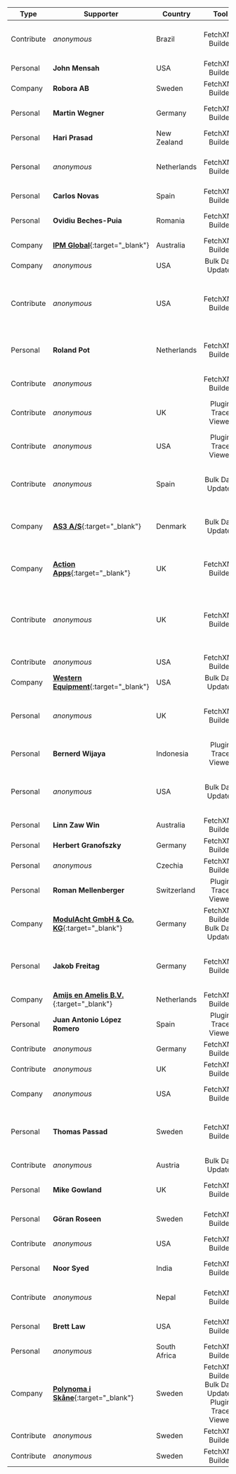 Type|Supporter|Country|Tool|Why/How|Users
---|---|---|:---:|---|---
Contribute|_anonymous_|Brazil|FetchXML Builder|Bug Reports<br/>Helping Users|
Personal|**John Mensah**|USA|FetchXML Builder|Save Time|Developer
Company|**Robora AB**|Sweden|FetchXML Builder|Save Time|Customizer
Personal|**Martin Wegner**|Germany|FetchXML Builder|Save Time<br/>Impossible In Oob|Developer<br/>Administrator
Personal|**Hari Prasad**|New Zealand|FetchXML Builder|Impossible In Oob|Administrator
Personal|_anonymous_|Netherlands|FetchXML Builder|Assure Quality<br/>Impossible In Oob|Developer<br/>Customizer
Personal|**Carlos Novas**|Spain|FetchXML Builder|Impossible In Oob|Developer
Personal|**Ovidiu Beches-Puia**|Romania|FetchXML Builder|Save Time<br/>Impossible In Oob|Developer
Company|[**IPM Global**](https://www.ipmglobal.net/){:target="_blank"}|Australia|FetchXML Builder|Save Time|Developer<br/>Customizer
Company|_anonymous_|USA|Bulk Data Updater|Impossible In Oob|Administrator
Contribute|_anonymous_|USA|FetchXML Builder|Pr<br/>Bug Reports<br/>Docs<br/>Helping Users|
Personal|**Roland Pot**|Netherlands|FetchXML Builder|Save Time<br/>Assure Quality|Developer<br/>Customizer<br/>Administrator<br/>Support
Contribute|_anonymous_||FetchXML Builder|Suggests<br/>Bug Reports|
Contribute|_anonymous_|UK|Plugin Trace Viewer|Suggests<br/>Bug Reports|
Contribute|_anonymous_|USA|Plugin Trace Viewer|Pr<br/>Suggests<br/>Bug Reports|
Contribute|_anonymous_|Spain|Bulk Data Updater|Bug Reports<br/>Helping Users|
Company|[**AS3 A/S**](https://as3.dk){:target="_blank"}|Denmark|Bulk Data Updater|Save Time<br/>Assure Quality<br/>Impossible In Oob|Developer<br/>Customizer<br/>Administrator
Company|[**Action Apps**](https://actionapps.co.uk/){:target="_blank"}|UK|FetchXML Builder|Save Time|Developer<br/>Customizer<br/>Administrator<br/>Support
Contribute|_anonymous_|UK|FetchXML Builder|Pr<br/>Suggests<br/>Bug Reports<br/>Docs<br/>Helping Users|
Contribute|_anonymous_|USA|FetchXML Builder||
Company|[**Western Equipment**](https://west-equip.com){:target="_blank"}|USA|Bulk Data Updater|Save Time|Developer<br/>Customizer
Personal|_anonymous_|UK|FetchXML Builder|Save Time<br/>Assure Quality<br/>Impossible In Oob|Developer<br/>Customizer<br/>Administrator
Personal|**Bernerd Wijaya**|Indonesia|Plugin Trace Viewer|Save Time<br/>Assure Quality|Administrator<br/>Support
Personal|_anonymous_|USA|Bulk Data Updater|Save Time<br/>Assure Quality<br/>Impossible In Oob|Developer
Personal|**Linn Zaw Win**|Australia|FetchXML Builder||Developer
Personal|**Herbert Granofszky**|Germany|FetchXML Builder|Save Time|Developer
Personal|_anonymous_|Czechia| FetchXML Builder||Developer
Personal|**Roman Mellenberger**|Switzerland|Plugin Trace Viewer|Save Time<br/>Assure Quality|Developer<br/>Customizer<br/>Administrator
Company|[**ModulAcht GmbH & Co. KG**](https://www.modulacht.de/){:target="_blank"}|Germany| FetchXML Builder<br/>Bulk Data Updater|Save Time<br/>Impossible In Oob|Developer<br/>Administrator
Personal|**Jakob Freitag**|Germany|FetchXML Builder|Save Time<br/>Assure Quality<br/>Impossible In Oob|Developer<br/>Customizer<br/>Administrator
Company|[**Amijs en Amelis B.V.**](https://www.amijsenamelis.com){:target="_blank"}|Netherlands|FetchXML Builder||
Personal|**Juan Antonio López Romero**|Spain|Plugin Trace Viewer|Save Time<br/>Impossible In Oob|Developer
Contribute|_anonymous_|Germany|FetchXML Builder|Suggests|
Contribute|_anonymous_|UK|FetchXML Builder|Pr|
Company|_anonymous_|USA|FetchXML Builder||Customizer<br/>Administrator<br/>End User
Personal|**Thomas Passad**|Sweden|FetchXML Builder|Save Time<br/>Assure Quality<br/>Impossible In Oob|Customizer<br/>Administrator<br/>End User
Contribute|_anonymous_|Austria|Bulk Data Updater|Suggests|
Personal|**Mike Gowland**|UK|FetchXML Builder|Save Time<br/>Impossible In Oob|
Personal|**Göran Roseen**|Sweden|FetchXML Builder|Save Time<br/>Impossible In Oob|Developer
Contribute|_anonymous_|USA|FetchXML Builder|Videos|
Personal|**Noor Syed**|India|FetchXML Builder|Save Time<br/>Assure Quality|Developer
Contribute|_anonymous_|Nepal|FetchXML Builder|Suggests<br/>Bug Reports|
Personal|**Brett Law**|USA|FetchXML Builder|Save Time<br/>Assure Quality|Developer
Personal|_anonymous_|South Africa|FetchXML Builder|Save Time|Customizer
Company|[**Polynoma i Skåne**](https://polynomait.se){:target="_blank"}|Sweden| FetchXML Builder<br/>Bulk Data Updater<br/>Plugin Trace Viewer|Save Time<br/>Assure Quality<br/>Impossible In Oob|Developer
Contribute|_anonymous_|Sweden|FetchXML Builder||
Contribute|_anonymous_|Sweden|FetchXML Builder||
